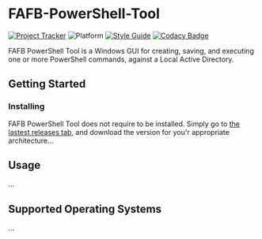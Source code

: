 # FAFB-PowerShell-Tool

[![Project Tracker](https://img.shields.io/badge/repo%20status-Project%20Tracker-lightgrey)](https://randomserver.xyz/project-tracker.html)
![Platform](https://img.shields.io/badge/platform-Windows-lightgrey)
[![Style Guide](https://img.shields.io/badge/code%20style-Style%20Guide-blueviolet)](https://github.com/StrangeRanger)
[![Codacy Badge](https://app.codacy.com/project/badge/Grade/ce2ddca07a934a5f85e8061e295f3324)](https://app.codacy.com/gh/StrangeRanger/FAFB-PowerShell-Tool/dashboard?utm_source=gh&utm_medium=referral&utm_content=&utm_campaign=Badge_grade)

FAFB PowerShell Tool is a Windows GUI for creating, saving, and executing one or more PowerShell commands, against a Local Active Directory.

## Getting Started

### Installing

FAFB PowerShell Tool does not require to be installed. Simply go to [the lastest releases tab](https://github.com/StrangeRanger/FAFB-PowerShell-Tool/releases), and download the version for you'r appropriate architecture...

## Usage

...

## Supported Operating Systems

...
